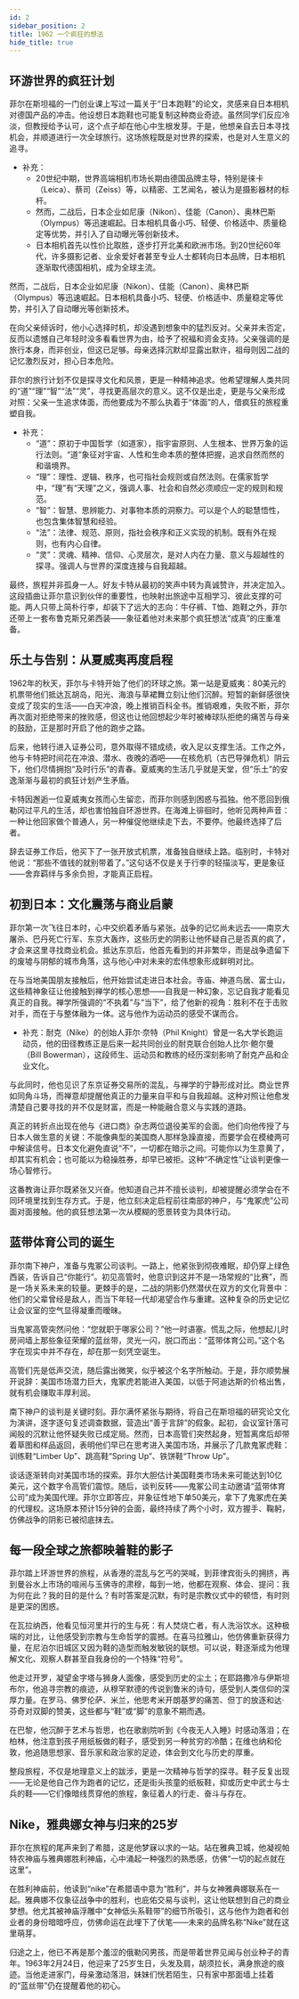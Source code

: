 ```yaml
---
id: 2
sidebar_position: 2
title: 1962 一个疯狂的想法
hide_title: true
---
```


## 环游世界的疯狂计划

菲尔在斯坦福的一门创业课上写过一篇关于“日本跑鞋”的论文，灵感来自日本相机对德国产品的冲击。他设想日本跑鞋也可能复制这种商业奇迹。虽然同学们反应冷淡，但教授给予认可，这个点子却在他心中生根发芽。于是，他想亲自去日本寻找机会，并顺道进行一次全球旅行。这场旅程既是对世界的探索，也是对人生意义的追寻。
- 补充：
  - 20世纪中期，世界高端相机市场长期由德国品牌主导，特别是徕卡（Leica）、蔡司（Zeiss）等，以精密、工艺闻名，被认为是摄影器材的标杆。
  - 然而，二战后，日本企业如尼康（Nikon）、佳能（Canon）、奥林巴斯（Olympus）等迅速崛起。日本相机具备小巧、轻便、价格适中、质量稳定等优势，并引入了自动曝光等创新技术。
  - 日本相机首先以性价比取胜，逐步打开北美和欧洲市场。到20世纪60年代，许多摄影记者、业余爱好者甚至专业人士都转向日本品牌，日本相机逐渐取代德国相机，成为全球主流。

然而，二战后，日本企业如尼康（Nikon）、佳能（Canon）、奥林巴斯（Olympus）等迅速崛起。日本相机具备小巧、轻便、价格适中、质量稳定等优势，并引入了自动曝光等创新技术。

在向父亲倾诉时，他小心选择时机，却没遇到想象中的猛烈反对。父亲并未否定，反而以遗憾自己年轻时没多看看世界为由，给予了祝福和资金支持。父亲强调的是旅行本身，而非创业，但这已足够。母亲选择沉默却显露出默许，祖母则因二战的记忆激烈反对，担心日本危险。

菲尔的旅行计划不仅是探寻文化和风景，更是一种精神追求。他希望理解人类共同的“道”“理”“智”“法”“灵”，寻找更高层次的意义。这不仅是出走，更是与父亲形成对照：父亲一生追求体面，而他要成为不那么执着于“体面”的人，借疯狂的旅程重塑自我。
- 补充：
  - “道”：原初于中国哲学（如道家），指宇宙原则、人生根本、世界万象的运行法则。“道”象征对宇宙、人性和生命本质的整体把握，追求自然而然的和谐境界。
  - “理”：理性、逻辑、秩序，也可指社会规则或自然法则。在儒家哲学中，“理”有“天理”之义，强调人事、社会和自然必须顺应一定的规则和规范。
  - “智”：智慧、思辨能力、对事物本质的洞察力。可以是个人的聪慧悟性，也包含集体智慧和经验。
  - “法”：法律、规范、原则，指社会秩序和正义实现的机制。既有外在规则，也有内心自律。
  - “灵”：灵魂、精神、信仰、心灵层次，是对人内在力量、意义与超越性的探寻。强调人与世界的深度连接与自我超越。

最终，旅程并非孤身一人。好友卡特从最初的笑声中转为真诚赞许，并决定加入。这段插曲让菲尔意识到伙伴的重要性，也映射出旅途中互相学习、彼此支撑的可能。两人只带上简朴行李，却装下了远大的志向：牛仔裤、T恤、跑鞋之外，菲尔还带上一套布鲁克斯兄弟西装——象征着他对未来那个疯狂想法“成真”的庄重准备。

## 乐土与告别：从夏威夷再度启程

1962年的秋天，菲尔与卡特开始了他们的环球之旅。第一站是夏威夷：80美元的机票带他们抵达瓦胡岛，阳光、海浪与草裙舞立刻让他们沉醉。短暂的新鲜感很快变成了现实的生活——白天冲浪，晚上推销百科全书。推销艰难，失败不断，菲尔再次面对拒绝带来的挫败感，但这也让他回想起少年时被棒球队拒绝的痛苦与母亲的鼓励，正是那时开启了他的跑步之路。

后来，他转行进入证券公司，意外取得不错成绩，收入足以支撑生活。工作之外，他与卡特把时间花在冲浪、潜水、夜晚的酒吧——在核危机（古巴导弹危机）阴云下，他们尽情拥抱“及时行乐”的青春。夏威夷的生活几乎就是天堂，但“乐土”的安逸渐渐与最初的疯狂计划产生矛盾。

卡特因邂逅一位夏威夷女孩而心生留恋，而菲尔则感到困惑与孤独。他不愿回到俄勒冈过平凡的生活，却也害怕独自环游世界。在海滩上徘徊时，他听见两种声音：一种让他回家做个普通人，另一种催促他继续走下去，不要停。他最终选择了后者。

辞去证券工作后，他买下了一张开放式机票，准备独自继续上路。临别时，卡特对他说：“那些不值钱的就别带着了。”这句话不仅是关于行李的轻描淡写，更是象征——舍弃羁绊与多余负担，才能真正启程。

## 初到日本：文化震荡与商业启蒙

菲尔第一次飞往日本时，心中交织着矛盾与紧张。战争的记忆尚未远去——南京大屠杀、巴丹死亡行军、东京大轰炸，这些历史的阴影让他怀疑自己是否真的疯了，才会来这里寻找商业机会。抵达东京后，他首先看到的并非繁华，而是战争遗留下的废墟与阴郁的城市角落，这与他心中对未来的宏伟想象形成鲜明对比。

在与当地美国朋友接触后，他开始尝试走进日本社会。寺庙、神道鸟居、富士山，这些精神象征让他接触到禅学的核心思想——自我是一种幻象，忘记自我才能看见真正的自我。禅学所强调的“不执着”与“当下”，给了他新的视角：胜利不在于击败对手，而在于与整体融为一体。这与他作为运动员的感受不谋而合。
- 补充：耐克（Nike）的创始人菲尔·奈特（Phil Knight）曾是一名大学长跑运动员，他的田径教练正是后来一起共同创业的耐克联合创始人比尔·鲍尔曼（Bill Bowerman），这段师生、运动员和教练的经历深刻影响了耐克产品和企业文化。

与此同时，他也见识了东京证券交易所的混乱，与禅学的宁静形成对比。商业世界如同角斗场，而禅意却提醒他真正的力量来自平和与自我超越。这种对照让他愈发清楚自己要寻找的并不仅是财富，而是一种能融合意义与实践的道路。

真正的转折点出现在他与《进口商》杂志两位退役美军的会面。他们向他传授了与日本人做生意的关键：不能像典型的美国商人那样急躁直接，而要学会在模棱两可中解读信号。日本文化避免直说“不”，一切都在暗示之间。可能你以为生意黄了，却其实有机会；也可能以为稳操胜券，却早已被拒。这种“不确定性”让谈判更像一场心智修行。

这番教诲让菲尔既紧张又兴奋。他知道自己并不擅长谈判，却被提醒必须学会在不同环境里找到生存方式。于是，他立刻决定启程前往南部的神户，与“鬼冢虎”公司面对面接触。他的疯狂想法第一次从模糊的愿景转变为具体行动。

## 蓝带体育公司的诞生

菲尔南下神户，准备与鬼冢公司谈判。一路上，他紧张到彻夜难眠，却仍穿上绿色西装，告诉自己“你能行”。初见高管时，他意识到这并不是一场常规的“比赛”，而是一场关系未来的较量。更棘手的是，二战的阴影仍然潜伏在双方的文化背景中：他们的父辈曾经是敌人，而当下年轻一代却渴望合作与重建。这种复杂的历史记忆让会议室的空气显得凝重而暧昧。

当鬼冢高管突然问他：“您就职于哪家公司？”他一时语塞。慌乱之际，他想起儿时房间墙上那些象征荣耀的蓝丝带，灵光一闪，脱口而出：“蓝带体育公司。”这个名字在现实中并不存在，却在那一刻凭空诞生。

高管们先是低声交流，随后露出微笑，似乎被这个名字所触动。于是，菲尔顺势展开说辞：美国市场潜力巨大，鬼冢虎若能进入美国，以低于阿迪达斯的价格出售，就有机会赚取丰厚利润。

南下神户的谈判是关键时刻。菲尔满怀紧张与期待，将自己在斯坦福的研究论文化为演讲，逐字逐句复述调查数据，营造出“善于言辞”的假象。起初，会议室针落可闻般的沉默让他怀疑失败已成定局。然而，日本高管们突然起身，短暂离席后却带着草图和样品返回，表明他们早已在思考进入美国市场，并展示了几款鬼冢虎鞋：训练鞋“Limber Up”、跳高鞋“Spring Up”、铁饼鞋“Throw Up”。

谈话逐渐转向对美国市场的探索。菲尔大胆估计美国鞋类市场未来可能达到10亿美元，这个数字令高管们震惊。随后，谈判反转——鬼冢公司主动邀请“蓝带体育公司”成为美国代理。菲尔立即答应，并象征性地下单50美元，拿下了鬼冢虎在美的代理权。这场原本预计15分钟的会面，最终持续了两个小时，双方握手、鞠躬，仿佛战争的阴影已被彻底抹去。

## 每一段全球之旅都映着鞋的影子

菲尔踏上环游世界的旅程，从香港的混乱与乞丐的哭喊，到菲律宾街头的拥挤，再到曼谷水上市场的喧闹与玉佛寺的肃穆，每到一地，他都在观察、体会、提问：我为何在此？我的目的是什么？有时答案是沉默，有时是宗教仪式中的顿悟，有时则是更深的困惑。

在瓦拉纳西，他看见恒河里并行的生与死：有人焚烧亡者，有人洗浴饮水。这种极端的对比，让他感受到宗教与生命哲学的震撼。在喜马拉雅山，他仿佛重新获得力量，在尼泊尔旧城区又因为鞋的造型而触发敏锐的联想。可以说，鞋逐渐成为他理解文化、观察人群甚至自我身份的一个特殊“符号”。

他走过开罗，凝望金字塔与狮身人面像，感受到历史的尘土；在耶路撒冷与伊斯坦布尔，他追寻宗教的痕迹，从穆罕默德的传说到鲁米的诗句，感受到人类信仰的深厚力量。在罗马、佛罗伦萨、米兰，他思考米开朗基罗的痛苦、但丁的放逐和达·芬奇对双脚的赞美，这些都与“鞋”或“脚”的意象不期而遇。

在巴黎，他沉醉于艺术与哲思，也在歌剧院听到《今夜无人入睡》时感动落泪；在柏林，他注意到孩子用纸板做的鞋子，感受到另一种贫穷的冷酷；在维也纳和伦敦，他追随思想家、音乐家和政治家的足迹，体会到文化与历史的厚重。

整段旅程，不仅是地理意义上的跋涉，更是一次精神与哲学的探寻。鞋子反复出现——无论是他自己作为跑者的记忆，还是街头孩童的纸板鞋，抑或历史中武士与士兵的鞋——它们像暗线贯穿他的旅程，象征着人的行走、奋斗与存在。

## Nike，雅典娜女神与归来的25岁

菲尔在旅程的尾声来到了希腊，这是他梦寐以求的一站。站在雅典卫城，他凝视帕特农神庙与雅典娜胜利神庙，心中涌起一种强烈的熟悉感，仿佛“一切的起点就在这里”。

在胜利神庙前，他读到“nike”在希腊语中意为“胜利”，并与女神雅典娜联系在一起。雅典娜不仅象征战争中的胜利，也庇佑交易与谈判，这让他联想到自己的商业梦想。他尤其被神庙浮雕中“女神低头系鞋带”的细节所吸引，这与他作为跑者和创业者的身份暗暗呼应，仿佛命运在此埋下了伏笔——未来的品牌名称“Nike”就在这里萌芽。

归途之上，他已不再是那个羞涩的俄勒冈男孩，而是带着世界见闻与创业种子的青年。1963年2月24日，他迎来了25岁生日，头发及肩，胡须拉长，满身旅途的痕迹。当他走进家门，母亲激动落泪，妹妹们恍若陌生，只有家中那面墙上挂着的“蓝丝带”仍在提醒着他的初心。

